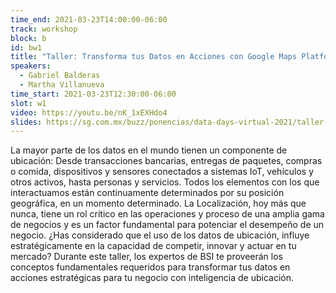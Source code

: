 ```yaml
---
time_end: 2021-03-23T14:00:00-06:00
track: workshop
block: b
id: bw1
title: "Taller: Transforma tus Datos en Acciones con Google Maps Platform, por BSI"
speakers:
  - Gabriel Balderas
  - Martha Villanueva
time_start: 2021-03-23T12:30:00-06:00
slot: w1
video: https://youtu.be/nK_1xEXHdo4
slides: https://sg.com.mx/buzz/ponencias/data-days-virtual-2021/taller-transforma-tus-datos-en-acciones-con-google-maps
---
```


La mayor parte de los datos en el mundo tienen un componente de ubicación: Desde transacciones bancarias, entregas de paquetes, compras o comida, dispositivos y sensores conectados a sistemas IoT, vehículos y otros activos, hasta personas y servicios. Todos los elementos con los que interactuamos están continuamente determinados por su posición geográfica, en un momento determinado. La Localización, hoy más que nunca, tiene un rol crítico en las operaciones y proceso de una amplia gama de negocios y es un factor fundamental para potenciar el desempeño de un negocio. ¿Has considerado que el uso de los datos de ubicación, influye estratégicamente en la capacidad de competir, innovar y actuar en tu mercado? Durante este taller, los expertos de BSI te proveerán los conceptos fundamentales requeridos para transformar tus datos en acciones estratégicas para tu negocio con inteligencia de ubicación.